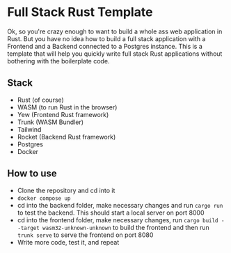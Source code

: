 # Full Stack Rust Template

Ok, so you're crazy enough to want to build a whole ass web application in Rust. But you have no idea how to build a full stack application with a Frontend and a Backend connected to a Postgres instance. This is a template that will help you quickly write full stack Rust applications without bothering with the boilerplate code.

## Stack

- Rust (of course)
- WASM (to run Rust in the browser)
- Yew (Frontend Rust framework)
- Trunk (WASM Bundler)
- Tailwind
- Rocket (Backend Rust framework)
- Postgres
- Docker

## How to use

- Clone the repository and cd into it
- `docker compose up`
- cd into the backend folder, make necessary changes and run `cargo run` to test the backend. This should start a local server on port 8000
- cd into the frontend folder, make necessary changes, run `cargo build --target wasm32-unknown-unknown` to build the frontend and then run `trunk serve` to serve the frontend on port 8080
- Write more code, test it, and repeat
